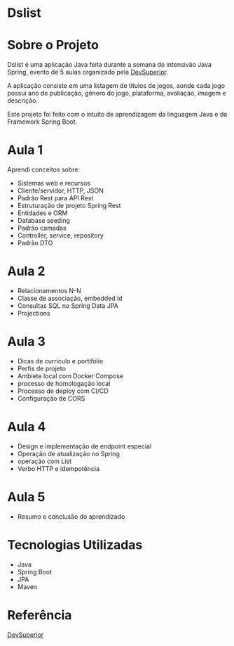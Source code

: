 # Dslist

# Sobre o Projeto

Dslist é uma aplicação Java feita durante a semana do intensivão Java Spring, evento de 5 aulas organizado pela [DevSuperior](https://devsuperior.com "Site da DevSuperior").

A aplicação consiste em uma listagem de títulos de jogos, aonde cada jogo possui ano de publicação, gênero do jogo, plataforma, avaliação, imagem e descrição.

Este projeto foi feito com o intuito de aprendizagem da linguagem Java e da Framework Spring Boot.

# Aula 1
Aprendi conceitos sobre:
- Sistemas web e recursos
- Cliente/servidor, HTTP, JSON
- Padrão Rest para API Rest
- Estruturação de projeto Spring Rest
- Entidades e ORM
- Database seeding
- Padrão camadas
- Controller, service, repository
- Padrão DTO

# Aula 2
- Relacionamentos N-N
- Classe de associação, embedded id
- Consultas SQL no Spring Data JPA
- Projections

# Aula 3
- Dicas de currículo e portifólio
- Perfis de projeto
- Ambiete local com Docker Compose
- processo de homologação local
- Processo de deploy com CI/CD
- Configuração de CORS

# Aula 4
- Design e implementação de endpoint especial
- Operação de atualização no Spring
- operação com List
- Verbo HTTP e idempotência

# Aula 5
- Resumo e conclusão do aprendizado

# Tecnologias Utilizadas
- Java
- Spring Boot
- JPA
- Maven

# Referência
[DevSuperior](https://devsuperior.com.br/ "Site da DevSuperior")

